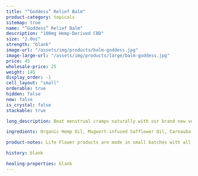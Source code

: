 ```yaml
---
title: "“Goddess” Relief Balm"
product-category: topicals
sitemap: true
name: "“Goddess” Relief Balm"
description: "100mg Hemp-Derived CBD"
size: "2.0oz"
strength: "blank"
image-url: "/assets/img/products/balm-goddess.jpg"
image-large-url: "/assets/img/products/large/balm-goddess.jpg"
price: 45
wholesale-price: 25
weight: 145
display_order: -1
cell_layout: "small"
orderable: true
hidden: false
new: false
is_crystal: false
stackable: true

long_description: Beat menstrual cramps naturally with our brand new vegan, hemp-infused Goddess balm, handcrafted with organic herbs and therapeutic grade essential oils that specifically support the feminine cycle and body. Long gone are the days of synthetic pain killers, all the ingredients in this healing balm are sourced consciously from the earth with deep love and gratitude. Infused with organic mugwort and a cleansed and charged Rose Quartz to promote feelings of unconditional self-love, inner peace and clarity when you need it the most.

ingredients: Organic Hemp Oil, Mugwort-infused Safflower Oil, Carnauba Wax, Fennel Oil, Elderberry Extract, Raspberry Leaf Extract, Arnica Oil, Geranium + Lavender + Clary Sage Essential Oils, Vitamin E, Ginger, Cleansed & Charged Rose Quartz.

product-notes: Life Flower products are made in small batches with all-natural and boutique ingredients. Orders are processed and shipped in 7-10 business days. Please allow additional time for&nbsp;delivery.

history: blank

healing-properties: blank
---
```

